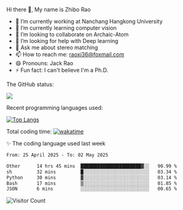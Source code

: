 Hi there 👋, My name is Zhibo Rao
- 🔭 I’m currently working at Nanchang Hangkong University
- 🌱 I’m currently learning computer vision
- 👯 I’m looking to collaborate on Archaic-Atom
- 🤔 I’m looking for help with Deep learning
- 💬 Ask me about stereo matching
- 📫 How to reach me: raoxi36@foxmail.com
- 😄 Pronouns: Jack Rao
- ⚡ Fun fact: I can't believe I'm a Ph.D.

The GitHub status:

![](https://github-readme-stats.vercel.app/api?username=ZhiboRao)

Recent programming languages used:

[![Top Langs](https://github-readme-stats.vercel.app/api/top-langs/?username=ZhiboRao&layout=compact)](https://github.com/anuraghazra/github-readme-stats)

Total coding time: [![wakatime](https://wakatime.com/badge/user/51ec5ec7-4742-4243-9eea-732ade32c0b7.svg)](https://wakatime.com/@51ec5ec7-4742-4243-9eea-732ade32c0b7)

✨ The coding language used last week 
<!--START_SECTION:waka-->

```txt
From: 25 April 2025 - To: 02 May 2025

Other      14 hrs 45 mins  ██████████████████████▓░░   90.99 %
sh         32 mins         █░░░░░░░░░░░░░░░░░░░░░░░░   03.34 %
Python     30 mins         ▓░░░░░░░░░░░░░░░░░░░░░░░░   03.14 %
Bash       17 mins         ▒░░░░░░░░░░░░░░░░░░░░░░░░   01.85 %
JSON       6 mins          ░░░░░░░░░░░░░░░░░░░░░░░░░   00.65 %
```

<!--END_SECTION:waka-->

![Visitor Count](https://profile-counter.glitch.me/Raohaocheng/count.svg)
